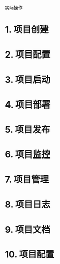 实际操作
# 1. 项目创建
# 2. 项目配置
# 3. 项目启动
# 4. 项目部署
# 5. 项目发布
# 6. 项目监控
# 7. 项目管理
# 8. 项目日志
# 9. 项目文档
# 10. 项目配置